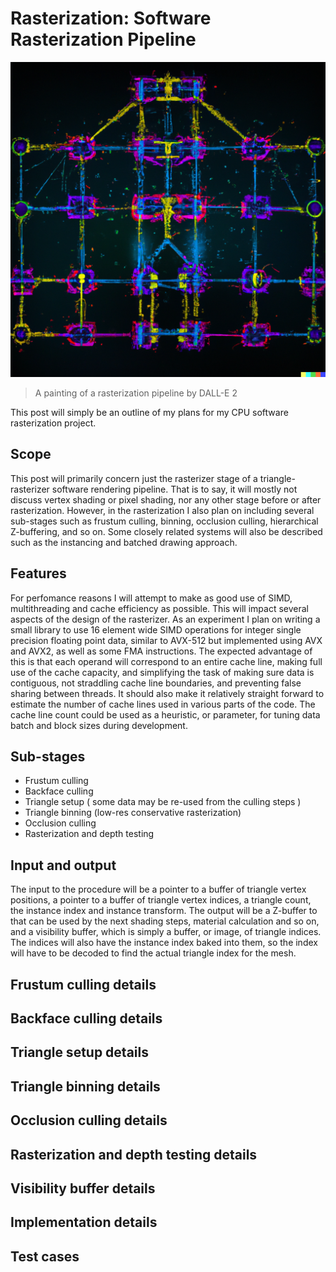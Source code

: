 # Rasterization: Software Rasterization Pipeline

![A painting of a rasterization pipeline by DALL-E](/assets/images/DALL-E_2023-02-10_22.00.36_-_An_artful_interpretation_of_a_technical_diagram_graph_of_a_computer_graphics_rasterization_pipeline_algorithm,_on_a_dark_background_with_neon_colored_.png)
> A painting of a rasterization pipeline by DALL-E 2

This post will simply be an outline of my plans for my CPU software rasterization project.

## Scope

This post will primarily concern just the rasterizer stage of a triangle-rasterizer software rendering pipeline.
That is to say, it will mostly not discuss vertex shading or pixel shading, nor any other stage before or after rasterization.
However, in the rasterization I also plan on including several sub-stages such as frustum culling, binning, occlusion culling, hierarchical Z-buffering, and so on.
Some closely related systems will also be described such as the instancing and batched drawing approach.

## Features

For perfomance reasons I will attempt to make as good use of SIMD, multithreading and cache efficiency as possible.
This will impact several aspects of the design of the rasterizer.
As an experiment I plan on writing a small library to use 16 element wide SIMD operations for integer single precision floating point data,
similar to AVX-512 but implemented using AVX and AVX2, as well as some FMA instructions.
The expected advantage of this is that each operand will correspond to an entire cache line, making full use of the cache capacity,
and simplifying the task of making sure data is contiguous, not straddling cache line boundaries, and preventing false sharing between threads.
It should also make it relatively straight forward to estimate the number of cache lines used in various parts of the code. 
The cache line count could be used as a heuristic, or parameter, for tuning data batch and block sizes during development.

## Sub-stages

- Frustum culling
- Backface culling
- Triangle setup ( some data may be re-used from the culling steps )
- Triangle binning (low-res conservative rasterization)
- Occlusion culling
- Rasterization and depth testing

## Input and output

The input to the procedure will be a pointer to a buffer of triangle vertex positions, a pointer to a buffer of triangle vertex indices,
a triangle count, the instance index and instance transform.
The output will be a Z-buffer to that can be used by the next shading steps, material calculation and so on, and a visibility buffer, which is simply a buffer, or image,
of triangle indices. The indices will also have the instance index baked into them, so the index will have to be decoded to find the actual triangle index for the mesh.


## Frustum culling details

## Backface culling details

## Triangle setup details

## Triangle binning details

## Occlusion culling details

## Rasterization and depth testing details

## Visibility buffer details

## Implementation details

## Test cases


